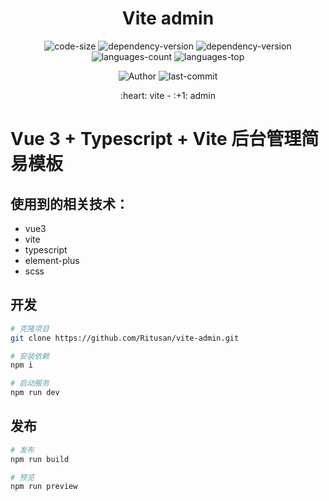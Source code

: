 <div align="center">
  <h1>Vite admin</h1>
  <p>
    <img src="https://img.shields.io/github/languages/code-size/Ritusan/vite-admin" alt="code-size" />
    <img src="https://img.shields.io/github/package-json/dependency-version/Ritusan/vite-admin/vue?color=brightgreen" alt="dependency-version" />
    <img src="https://img.shields.io/github/package-json/dependency-version/Ritusan/vite-admin/element-plus?color=brightgreen" alt="dependency-version" />
    <img src="https://img.shields.io/github/languages/count/Ritusan/vite-admin" alt="languages-count" />
    <img src="https://img.shields.io/github/languages/top/Ritusan/vite-admin?color=yellow" alt="languages-top" />
    <!-- <img src="https://img.shields.io/github/package-json/v/Ritusan/vite-admin" alt="version" />  -->
  </p>
  <p>
    <img src="https://img.shields.io/badge/Author-Ritusan-orange" alt="Author" />
    <img src="https://img.shields.io/github/last-commit/Ritusan/vite-admin" alt="last-commit" />
    <!-- <img src="https://img.shields.io/badge/-colorful-%23e66563" alt="colorful" /> -->
  </p>
  <p>:heart: vite - :+1: admin</p>
</div>

# Vue 3 + Typescript + Vite 后台管理简易模板

## 使用到的相关技术：

- vue3
- vite
- typescript
- element-plus
- scss

## 开发

```bash
# 克隆项目
git clone https://github.com/Ritusan/vite-admin.git

# 安装依赖
npm i

# 启动服务
npm run dev
```

## 发布

```bash
# 发布
npm run build

# 预览
npm run preview
```
